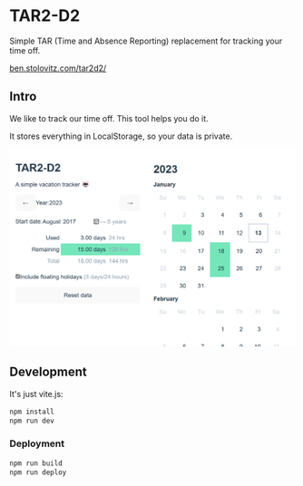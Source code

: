 # TAR2-D2

Simple TAR (Time and Absence Reporting) replacement for tracking your time off.

[ben.stolovitz.com/tar2d2/](https://ben.stolovitz.com/tar2d2/)

## Intro

We like to track our time off. This tool helps you do it.

It stores everything in LocalStorage, so your data is private.

![Screenshot of the calendar view](./doc/screenshot.png)

## Development

It's just vite.js:

```
npm install
npm run dev
```

### Deployment

```
npm run build
npm run deploy
```
